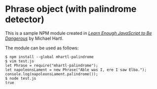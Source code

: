 # Phrase object (with palindrome detector)

This is a sample NPM module created in [_Learn Enough JavaScript to Be Dangerous_](https://www.learnenough.com/javascript-tutorial) by Michael Hartl.

The module can be used as follows:

```
$ npm install --global mhartl-palindrome
$ vim test.js
let Phrase = require("mhartl-palindrome");
let napoleonsLament = new Phrase("Able was I, ere I saw Elba.");
console.log(napoleonsLament.palindrome());
$ node test.js
true
```
